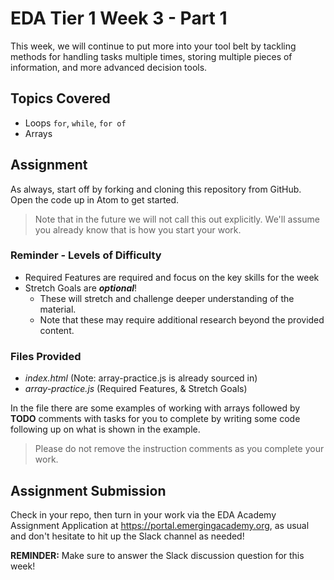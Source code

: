 # EDA Tier 1 Week 3 - Part 1

This week, we will continue to put more into your tool belt by tackling methods for handling tasks multiple times, storing multiple pieces of information, and more advanced decision tools.

## Topics Covered

* Loops `for`, `while`, `for of`
* Arrays

## Assignment

As always, start off by forking and cloning this repository from GitHub. Open the code up in Atom to get started. 

> Note that in the future we will not call this out explicitly. We'll assume you already know that is how you start your work. 

### Reminder - Levels of Difficulty

- Required Features are required and focus on the key skills for the week
- Stretch Goals are __*optional*__!
  - These will stretch and challenge deeper understanding of the material.
  - Note that these may require additional research beyond the provided content. 

### Files Provided

- *index.html* (Note: array-practice.js is already sourced in)
- *array-practice.js* (Required Features, & Stretch Goals)

In the file there are some examples of working with arrays followed by __TODO__ comments with tasks for you to complete by writing some code following up on what is shown in the example. 

> Please do not remove the instruction comments as you complete your work. 


## Assignment Submission
Check in your repo, then turn in your work via the EDA Academy Assignment Application at https://portal.emergingacademy.org, as usual and don't hesitate to hit up the Slack channel as needed!

**REMINDER:** Make sure to answer the Slack discussion question for this week!

